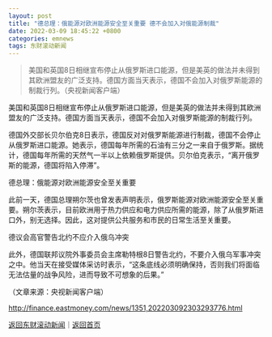 ```yaml
---
layout: post
title: "德总理：俄能源对欧洲能源安全至关重要 德不会加入对俄能源制裁"
date: 2022-03-09 18:45:22 +0800
categories: emnews
tags: 东财滚动新闻
---
```

> 美国和英国8日相继宣布停止从俄罗斯进口能源，但是美英的做法并未得到其欧洲盟友的广泛支持。德国方面当天表示，德国不会加入对俄罗斯能源的制裁行列。（央视新闻客户端）

<p>美国和英国8日相继宣布停止从俄罗斯进口能源，但是美英的做法并未得到其欧洲盟友的广泛支持。德国方面当天表示，德国不会加入对俄罗斯能源的制裁行列。</p><p>德国外交部长贝尔伯克8日表示，德国反对对俄罗斯能源进行制裁，德国不会停止从俄罗斯进口能源。她表示，德国每年所需的石油有三分之一来自于俄罗斯。据统计，德国每年所需的天然气一半以上依赖俄罗斯提供。贝尔伯克表示，“离开俄罗斯的能源，德国将陷入停滞”。</p><p>德总理：俄能源对欧洲能源安全至关重要</p><p>此前一天，德国总理朔尔茨也曾发表声明表示，俄罗斯能源对欧洲能源安全至关重要。朔尔茨表示，目前欧洲用于热力供应和电力供应所需的能源，除了从俄罗斯进口外，别无选择。因此，这对提供公共服务和市民的日常生活至关重要。</p><p>德议会高官警告北约不应介入俄乌冲突</p><p>此外，德国联邦议院外事委员会主席勒特根8日警告北约，不要介入俄乌军事冲突之中。他当天在接受媒体采访时表示，“这条底线必须明确保持，否则我们将面临无法估量的战争风险，进而导致不可想象的后果。”</p><p class="em_media">（文章来源：央视新闻客户端）</p>

<http://finance.eastmoney.com/news/1351,202203092303293776.html>

[返回东财滚动新闻](//finews.withounder.com/emnews/)｜[返回首页](//finews.withounder.com/)